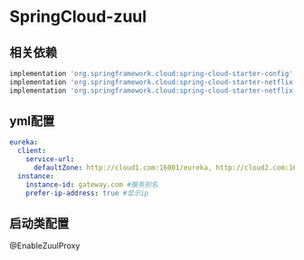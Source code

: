 # SpringCloud-zuul

## 相关依赖
```groovy
implementation 'org.springframework.cloud:spring-cloud-starter-config'
implementation 'org.springframework.cloud:spring-cloud-starter-netflix-eureka-client'
implementation 'org.springframework.cloud:spring-cloud-starter-netflix-zuul'
```

## yml配置
```yaml
eureka:
  client:
    service-url:
      defaultZone: http://cloud1.com:16001/eureka, http://cloud2.com:16002/eureka, http://cloud3.com:16003/eureka,  #服务中心注册地址
  instance:
    instance-id: gateway.com #服务别名
    prefer-ip-address: true #显示ip
```
## 启动类配置
@EnableZuulProxy